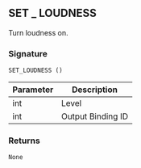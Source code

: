 ## SET \_  LOUDNESS

Turn loudness on.


### Signature

`SET_LOUDNESS ()`


| Parameter | Description |
| --- | --- |
| int | Level |
| int | Output Binding ID |


### Returns

`None`